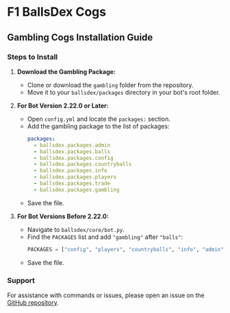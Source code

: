 # F1 BallsDex Cogs

## Gambling Cogs Installation Guide

### Steps to Install

1. **Download the Gambling Package:**
   - Clone or download the `gambling` folder from the repository.
   - Move it to your `ballsdex/packages` directory in your bot's root folder.

2. **For Bot Version 2.22.0 or Later:**
   - Open `config.yml` and locate the `packages:` section.
   - Add the gambling package to the list of packages:
     ```yaml
     packages:
       - ballsdex.packages.admin
       - ballsdex.packages.balls
       - ballsdex.packages.config
       - ballsdex.packages.countryballs
       - ballsdex.packages.info
       - ballsdex.packages.players
       - ballsdex.packages.trade
       - ballsdex.packages.gambling
     ```
   - Save the file.

3. **For Bot Versions Before 2.22.0:**
   - Navigate to `ballsdex/core/bot.py`.
   - Find the `PACKAGES` list and add `"gambling"` after `"balls"`:
     ```python
     PACKAGES = ["config", "players", "countryballs", "info", "admin", "trade", "balls", "gambling"]
     ```
   - Save the file.

### Support

For assistance with commands or issues, please open an issue on the [GitHub repository](https://github.com/imtherealF1/ballsdex-cogs).
